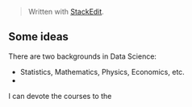 


> Written with [StackEdit](https://stackedit.io/).

## Some ideas

There are two backgrounds in Data Science:

- Statistics, Mathematics, Physics, Economics, etc.
- 

I can devote the courses to the 
<!--stackedit_data:
eyJoaXN0b3J5IjpbLTgxMzg1MDY5NywtMzY4Mjg5MDI4XX0=
-->